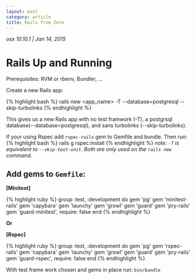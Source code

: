 ```yaml
---
layout: post
category: article
title: Rails from Zero
---
```


*osx 10.10.1   |  Jan 14, 2015*

# Rails Up and Running

Prerequisites: RVM or rbenv, Bundler, ...

Create a new Rails app:

{% highlight bash %}
rails new <app_name> -T --database=postgresql --skip-turbolinks
{% endhighlight %}

This gives us a new Rails app with no test framwork (-T),
a postgrsql database(--database=postgresql),
and sans turbolinks (--skip-turbolinks).

If your using Rspec add `rspec-rails` gem to Gemfile and bundle.
Then run:
{% highlight bash %}
rails g rspec:install
{% endhighlight %}
*note: `-T` is equivalent to `--skip-test-unit`.
Both are only used on the `rails new` command.*

## Add gems to `Gemfile`:

__[Minitest]__

{% highlight ruby %}
group :test, :development do
  gem 'pg'
  gem 'minitest-rails'
  gem 'capybara'
  gem 'launchy'
  gem 'growl'
  gem 'guard'
  gem 'pry-rails'
  gem 'guard-minitest', require: false
end
{% endhighlight %}

__Or__

__[Rspec]__

{% highlight ruby %}
group :test, :development do
  gem 'pg'
  gem 'rspec-rails'
  gem 'capybara'
  gem 'launchy'
  gem 'growl'
  gem 'guard'
  gem 'pry-rails'
  gem 'guard-rspec', require: false
end
{% endhighlight %}

With test frame work chosen and gems in place run:
`bin/bundle`


